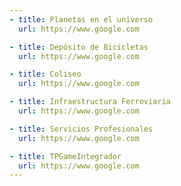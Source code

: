 ```yaml
---
- title: Planetas en el universo
  url: https://www.google.com

- title: Depósito de Bicicletas
  url: https://www.google.com

- title: Coliseo
  url: https://www.google.com

- title: Infraestructura Ferroviaria
  url: https://www.google.com

- title: Servicios Profesionales
  url: https://www.google.com

- title: TPGameIntegrador
  url: https://www.google.com
---
```


